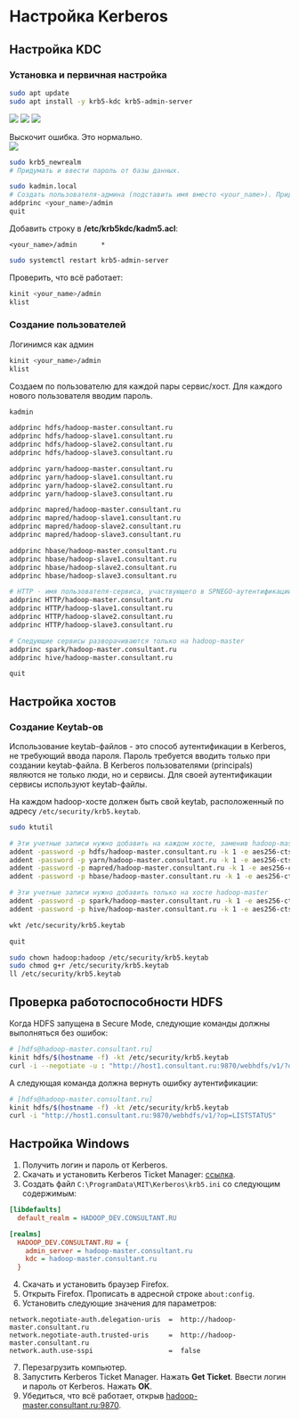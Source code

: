 # Настройка Kerberos

## Настройка KDC

### Установка и первичная настройка

```bash
sudo apt update
sudo apt install -y krb5-kdc krb5-admin-server
```

<img src="./assets/krb_1.png" />
<img src="./assets/krb_2.png" />
<img src="./assets/krb_3.png" />

Выскочит ошибка. Это нормально.  
<img src="./assets/krb_error.png" />

```bash
sudo krb5_newrealm
# Придумать и ввести пароль от базы данных.
```

```bash
sudo kadmin.local
# Создать пользователя-админа (подставить имя вместо <your_name>). Придумать и ввести пароль.
addprinc <your_name>/admin
quit
```

Добавить строку в **/etc/krb5kdc/kadm5.acl**:

```
<your_name>/admin      *
```

```bash
sudo systemctl restart krb5-admin-server
```

Проверить, что всё работает:

```bash
kinit <your_name>/admin
klist
```

### Создание пользователей

Логинимся как админ

```bash
kinit <your_name>/admin
klist
```

Создаем по пользователю для каждой пары сервис/хост.
Для каждого нового пользователя вводим пароль.

```bash
kadmin

addprinc hdfs/hadoop-master.consultant.ru
addprinc hdfs/hadoop-slave1.consultant.ru
addprinc hdfs/hadoop-slave2.consultant.ru
addprinc hdfs/hadoop-slave3.consultant.ru

addprinc yarn/hadoop-master.consultant.ru
addprinc yarn/hadoop-slave1.consultant.ru
addprinc yarn/hadoop-slave2.consultant.ru
addprinc yarn/hadoop-slave3.consultant.ru

addprinc mapred/hadoop-master.consultant.ru
addprinc mapred/hadoop-slave1.consultant.ru
addprinc mapred/hadoop-slave2.consultant.ru
addprinc mapred/hadoop-slave3.consultant.ru

addprinc hbase/hadoop-master.consultant.ru
addprinc hbase/hadoop-slave1.consultant.ru
addprinc hbase/hadoop-slave2.consultant.ru
addprinc hbase/hadoop-slave3.consultant.ru

# HTTP - имя пользователя-сервиса, участвующего в SPNEGO-аутентификации.
addprinc HTTP/hadoop-master.consultant.ru
addprinc HTTP/hadoop-slave1.consultant.ru
addprinc HTTP/hadoop-slave2.consultant.ru
addprinc HTTP/hadoop-slave3.consultant.ru

# Следующие сервисы разворачиваются только на hadoop-master
addprinc spark/hadoop-master.consultant.ru
addprinc hive/hadoop-master.consultant.ru

quit
```

## Настройка хостов

### Создание Keytab-ов

Использование keytab-файлов - это способ аутентификации в Kerberos, не требующий ввода пароля. Пароль требуется вводить только при создании keytab-файла. В Kerberos пользователями (principals) являются не только люди, но и сервисы. Для своей аутентификации сервисы используют keytab-файлы.

На каждом hadoop-хосте должен быть свой keytab, расположенный по адресу `/etc/security/krb5.keytab`.

```bash
sudo ktutil

# Эти учетные записи нужно добавить на каждом хосте, заменив hadoop-master на имя хоста.
addent -password -p hdfs/hadoop-master.consultant.ru -k 1 -e aes256-cts
addent -password -p yarn/hadoop-master.consultant.ru -k 1 -e aes256-cts
addent -password -p mapred/hadoop-master.consultant.ru -k 1 -e aes256-cts
addent -password -p hbase/hadoop-master.consultant.ru -k 1 -e aes256-ctsaddent -password -p HTTP/hadoop-master.consultant.ru -k 1 -e aes256-cts

# Эти учетные записи нужно добавить только на хосте hadoop-master
addent -password -p spark/hadoop-master.consultant.ru -k 1 -e aes256-cts
addent -password -p hive/hadoop-master.consultant.ru -k 1 -e aes256-cts

wkt /etc/security/krb5.keytab

quit
```

```bash
sudo chown hadoop:hadoop /etc/security/krb5.keytab
sudo chmod g+r /etc/security/krb5.keytab
ll /etc/security/krb5.keytab
```

## Проверка работоспособности HDFS

Когда HDFS запущена в Secure Mode, следующие команды должны выполняться без ошибок:

```bash
# [hdfs@hadoop-master.consultant.ru]
kinit hdfs/$(hostname -f) -kt /etc/security/krb5.keytab
curl -i --negotiate -u : "http://host1.consultant.ru:9870/webhdfs/v1/?op=LISTSTATUS"
```

А следующая команда должна вернуть ошибку аутентификации:

```bash
# [hdfs@hadoop-master.consultant.ru]
kinit hdfs/$(hostname -f) -kt /etc/security/krb5.keytab
curl -i "http://host1.consultant.ru:9870/webhdfs/v1/?op=LISTSTATUS"
```

## Настройка Windows

1. Получить логин и пароль от Kerberos.
2. Скачать и установить Kerberos Ticket Manager: [ссылка](https://web.mit.edu/kerberos/dist/kfw/4.1/kfw-4.1-amd64.msi).
3. Создать файл `C:\ProgramData\MIT\Kerberos\krb5.ini` со следующим содержимым:

```ini
[libdefaults]
  default_realm = HADOOP_DEV.CONSULTANT.RU

[realms]
  HADOOP_DEV.CONSULTANT.RU = {
    admin_server = hadoop-master.consultant.ru
    kdc = hadoop-master.consultant.ru
  }
```

4. Скачать и установить браузер Firefox.
5. Открыть Firefox. Прописать в адресной строке `about:config`.
6. Установить следующие значения для параметров:

```
network.negotiate-auth.delegation-uris  =  http://hadoop-master.consultant.ru
network.negotiate-auth.trusted-uris     =  http://hadoop-master.consultant.ru
network.auth.use-sspi                   =  false
```

7. Перезагрузить компьютер.
8. Запустить Kerberos Ticket Manager. Нажать **Get Ticket**. Ввести логин и пароль от Kerberos. Нажать **OK**.
9. Убедиться, что всё работает, открыв [hadoop-master.consultant.ru:9870](hadoop-master.consultant.ru:9870).
